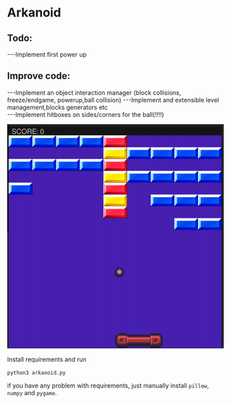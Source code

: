 # Arkanoid  
  
## Todo:  
---Implement first power up
  
## Improve code:  
---Implement an object interaction manager (block collisions, freeze/endgame, powerup,ball collision) 
---Implement and extensible level management,blocks generators etc     
---Implement hitboxes on sides/corners for the ball(!!!!)   

![pyrkanoid](./pyrkanoid.png)


Install requirements and run 

    python3 arkanoid.py

if you have any problem with requirements, just manually install ```pillow```, ```numpy``` and ```pygame```.


